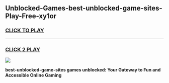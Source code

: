 
## Unblocked-Games-best-unblocked-game-sites-Play-Free-xy1or
<h3>
<a href="https://premium76.site?title=best-unblocked-game-sites&ref=10A">CLICK TO PLAY</a></h3>
<hr>

<h3>
<a href="https://premium76.site?title=best-unblocked-game-sites&ref=10A">CLICK 2 PLAY</a>
  
</h3>

<a href="https://premium76.site?title=best-unblocked-game-sites&ref=10A"><img src="https://clearcache.store/games.png"></a>


**best-unblocked-game-sites games unblocked: Your Gateway to Fun and Accessible Online Gaming**
